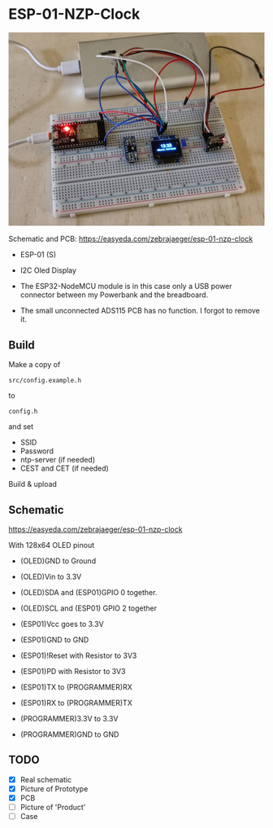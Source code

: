 # ESP-01-NZP-Clock

![](./doc/prototype-1024.png)

Schematic and PCB: https://easyeda.com/zebrajaeger/esp-01-nzp-clock

- ESP-01 (S)
- I2C Oled Display


- The ESP32-NodeMCU module is in this case only a USB power connector
between my Powerbank and the breadboard.
- The small unconnected ADS115 PCB has no function. I forgot to remove it.

## Build

Make a copy of 

    src/config.example.h 

to 

    config.h 

and set 

- SSID
- Password
- ntp-server (if needed)
- CEST and CET (if needed)

Build & upload

## Schematic

https://easyeda.com/zebrajaeger/esp-01-nzp-clock

With 128x64 OLED pinout

- (OLED)GND to Ground
- (OLED)Vin to 3.3V


- (OLED)SDA and (ESP01)GPIO 0 together.
- (OLED)SCL and (ESP01) GPIO 2 together

 
- (ESP01)Vcc goes to 3.3V
- (ESP01)GND to GND
- (ESP01)!Reset with Resistor to 3V3
- (ESP01)PD with Resistor to 3V3
- (ESP01)TX to (PROGRAMMER)RX
- (ESP01)RX to (PROGRAMMER)TX


- (PROGRAMMER)3.3V to 3.3V
- (PROGRAMMER)GND to GND

## TODO

- [x] Real schematic
- [x] Picture of Prototype
- [x] PCB
- [ ] Picture of 'Product'
- [ ] Case
